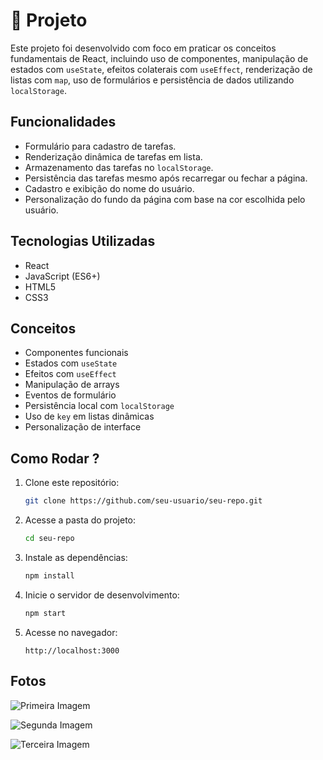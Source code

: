 
# 📘 Projeto  

Este projeto foi desenvolvido com foco em praticar os conceitos fundamentais de React, incluindo uso de componentes, manipulação de estados com `useState`, efeitos colaterais com `useEffect`, renderização de listas com `map`, uso de formulários e persistência de dados utilizando `localStorage`.

## Funcionalidades

- Formulário para cadastro de tarefas.
- Renderização dinâmica de tarefas em lista.
- Armazenamento das tarefas no `localStorage`.
- Persistência das tarefas mesmo após recarregar ou fechar a página.
- Cadastro e exibição do nome do usuário.
- Personalização do fundo da página com base na cor escolhida pelo usuário.

## Tecnologias Utilizadas

- React
- JavaScript (ES6+)
- HTML5
- CSS3

## Conceitos 

- Componentes funcionais
- Estados com `useState`
- Efeitos com `useEffect`
- Manipulação de arrays
- Eventos de formulário
- Persistência local com `localStorage`
- Uso de `key` em listas dinâmicas
- Personalização de interface

## Como Rodar ?

1. Clone este repositório:
   ```bash
   git clone https://github.com/seu-usuario/seu-repo.git
   ```

2. Acesse a pasta do projeto:
   ```bash
   cd seu-repo
   ```

3. Instale as dependências:
   ```bash
   npm install
   ```

4. Inicie o servidor de desenvolvimento:
   ```bash
   npm start
   ```

5. Acesse no navegador:
   ```
   http://localhost:3000
   ```


## Fotos


![ Primeira Imagem](https://github.com/user-attachments/assets/918fd016-eb07-4044-81c9-1a67c1d4f560)

![Segunda Imagem](https://github.com/user-attachments/assets/4ee461e0-513e-411e-b1dc-4b2f4166fb77)

![Terceira Imagem](https://github.com/user-attachments/assets/850c2987-7470-4c8f-8f29-6f63562d288b)




